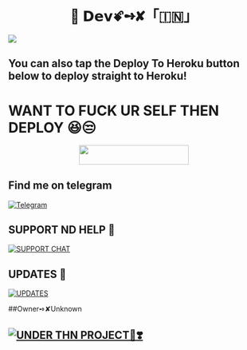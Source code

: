 # <h1 align=center>💞 𝗗𝗲𝘃ꗄ➺✘「🇮🇳」</h1>
<img src = "https://telegra.ph/file/378da6ed44e8335eb4939.jpg">

## You can also tap the Deploy To Heroku button below to deploy straight to Heroku!

# WANT TO FUCK UR SELF THEN DEPLOY 😆😒

<p align="center"><a href="https://heroku.com/deploy?template=https://github.com/HyperAD/Dev-XRobot"> <img src="https://img.shields.io/badge/Fuck_Off-black?style=for-the-badge&logo=heroku" width="220" height="38.45"/></a></p>


## Find me on telegram 
[![Telegram](https://img.shields.io/badge/HYPER_KING-1b77FF.svg?style=for-the-badge&logo=telegram)](https://t.me/HYPER_KING_2417)

## SUPPORT ND HELP 🤖

[![SUPPORT CHAT](https://telegra.ph/file/078030b15d2122216d2d0.jpg)](https://t.me/THN_BOTS_SUPPORT)

## UPDATES 💞

[![UPDATES](https://telegra.ph/file/133730131def9724e5b5b.jpg)](https://t.me/THN_BOTS)

##Owner➺✘Unknown

## [![UNDER THN PROJECT💞❣️](https://telegra.ph/file/3a303b8b1a0398146c027.jpg)](https://t.me/THN_BOTS/16)
